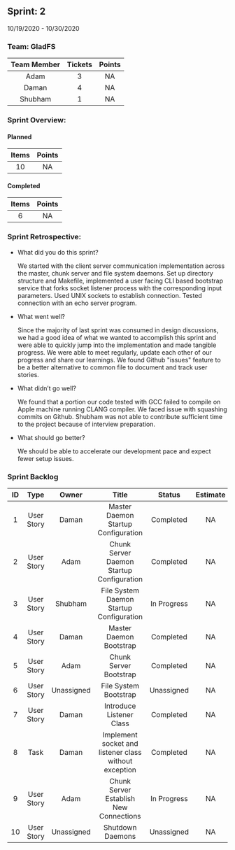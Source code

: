 ## Sprint: 2
10/19/2020 - 10/30/2020

### Team: GladFS
| Team Member | Tickets | Points |
|    :---:    |  :---:  | :----: |
| Adam        |    3    |   NA   |
| Daman       |    4    |   NA   |
| Shubham     |    1    |   NA   |

### Sprint Overview:
#### Planned
| Items | Points |
| :---: | :----: |
|  10   |   NA   |
#### Completed
| Items | Points |
| :---: | :----: |
|   6   |   NA   |

### Sprint Retrospective:
* What did you do this sprint?

  We started with the client server communication implementation across the
  master, chunk server and file system daemons. Set up directory structure
  and Makefile, implemented a user facing CLI based bootstrap service that 
  forks socket listener process with the corresponding input parameters.
  Used UNIX sockets to establish connection. Tested connection with an echo
  server program.

* What went well?
  
  Since the majority of last sprint was consumed in design discussions, we had
  a good idea of what we wanted to accomplish this sprint and were able to
  quickly jump into the implementation and made tangible progress.
  We were able to meet regularly, update each other of our progress and share
  our learnings.
  We found Github "issues" feature to be a better alternative to common file to
  document and track user stories.
  
* What didn’t go well?

  We found that a portion our code tested with GCC failed to compile on Apple
  machine running CLANG compiler.
  We faced issue with squashing commits on Github.
  Shubham was not able to contribute sufficient time to the project because of
  interview preparation.

* What should go better?

  We should be able to accelerate our development pace and expect fewer setup
  issues.

### Sprint Backlog

|  ID  | Type | Owner | Title | Status | Estimate |
| :--: | :--: | :---: | :---: | :----: | :------: |
| 1 | User Story | Daman      | Master Daemon Startup Configuration                   | Completed | NA |
| 2 | User Story | Adam       | Chunk Server Daemon Startup Configuration             | Completed | NA |
| 3 | User Story | Shubham    | File System Daemon Startup Configuration              | In Progress | NA |
| 4 | User Story | Daman      | Master Daemon Bootstrap                               | Completed | NA |
| 5 | User Story | Adam       | Chunk Server Bootstrap                                | Completed | NA |
| 6 | User Story | Unassigned | File System Bootstrap                                 | Unassigned | NA |
| 7 | User Story | Daman      | Introduce Listener Class                              | Completed | NA |
| 8 | Task       | Daman      | Implement socket and listener class without exception | Completed | NA |
| 9 | User Story | Adam       | Chunk Server Establish New Connections                | In Progress | NA |
|10 | User Story | Unassigned | Shutdown Daemons                                      | Unassigned | NA |
